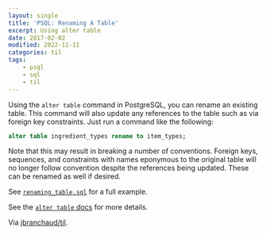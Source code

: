 ```yaml
---
layout: single
title: 'PSQL: Renaming A Table'
excerpt: Using alter table
date: 2017-02-02
modified: 2022-11-11
categories: til
tags:
    - psql
    - sql
    - til
---
```


Using the `alter table` command in PostgreSQL, you can rename an existing
table. This command will also update any references to the table such as via
foreign key constraints. Just run a command like the following:

```sql
alter table ingredient_types rename to item_types;
```

Note that this may result in breaking a number of conventions. Foreign keys,
sequences, and constraints with names eponymous to the original table will
no longer follow convention despite the references being updated. These can
be renamed as well if desired.

See
[`renaming_table.sql`](https://github.com/jbranchaud/postgresing/blob/master/renaming/rename_table.sql)
for a full example.

See the [`alter table`
docs](http://www.postgresql.org/docs/current/static/sql-altertable.html) for
more details.

Via [jbranchaud/til](https://github.com/jbranchaud/til).
